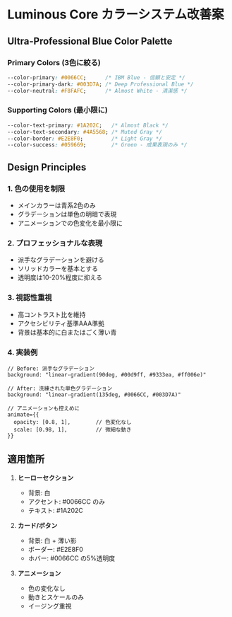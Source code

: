 # Luminous Core カラーシステム改善案

## Ultra-Professional Blue Color Palette

### Primary Colors (3色に絞る)
```css
--color-primary: #0066CC;      /* IBM Blue - 信頼と安定 */
--color-primary-dark: #003D7A; /* Deep Professional Blue */
--color-neutral: #F8FAFC;      /* Almost White - 清潔感 */
```

### Supporting Colors (最小限に)
```css
--color-text-primary: #1A202C;   /* Almost Black */
--color-text-secondary: #4A5568; /* Muted Gray */
--color-border: #E2E8F0;         /* Light Gray */
--color-success: #059669;        /* Green - 成果表現のみ */
```

## Design Principles

### 1. **色の使用を制限**
- メインカラーは青系2色のみ
- グラデーションは単色の明暗で表現
- アニメーションでの色変化を最小限に

### 2. **プロフェッショナルな表現**
- 派手なグラデーションを避ける
- ソリッドカラーを基本とする
- 透明度は10-20%程度に抑える

### 3. **視認性重視**
- 高コントラスト比を維持
- アクセシビリティ基準AAA準拠
- 背景は基本的に白またはごく薄い青

### 4. **実装例**

```tsx
// Before: 派手なグラデーション
background: "linear-gradient(90deg, #00d9ff, #9333ea, #ff006e)"

// After: 洗練された単色グラデーション
background: "linear-gradient(135deg, #0066CC, #003D7A)"

// アニメーションも控えめに
animate={{
  opacity: [0.8, 1],        // 色変化なし
  scale: [0.98, 1],         // 微細な動き
}}
```

## 適用箇所

1. **ヒーローセクション**
   - 背景: 白
   - アクセント: #0066CC のみ
   - テキスト: #1A202C

2. **カード/ボタン**
   - 背景: 白 + 薄い影
   - ボーダー: #E2E8F0
   - ホバー: #0066CC の5%透明度

3. **アニメーション**
   - 色の変化なし
   - 動きとスケールのみ
   - イージング重視